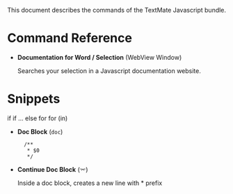 This document describes the commands of the TextMate Javascript bundle.

# Command Reference

* **Documentation for Word / Selection** (WebView Window)
	
	Searches your selection in a Javascript documentation website.
	
# Snippets

if
if ... else
for
for (in)

* **Doc Block** (`doc`)
	
		/**
		 * $0
		 */

* **Continue Doc Block** (`⌤`)
	
	Inside a doc block, creates a new line with * prefix